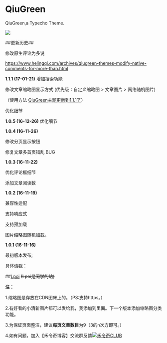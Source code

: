 # QiuGreen
QiuGreen,a Typecho Theme.

<img src="https://cdn.helingqi.com/images/2016/11/4116976341.jpg" />

##更新历史##

修改原生评论为多说

https://www.helingqi.com/archives/qiugreen-themes-modify-native-comments-for-more-than.html


**1.1.1 (17-01-21)**
增加搜索功能

修改文章缩略图显示方式 (优先级：自定义缩略图 > 文章图片 > 网络随机图片) 

（使用方法 [QiuGreen主题更新到1.1.1了][2]）

优化细节


**1.0.5 (16-12-26)**
优化细节


**1.0.4 (16-11-26)**

修改分页显示按钮

修复文章多首页错乱 BUG


**1.0.3 (16-11-22)**

优化评论框细节

添加文章阅读数


**1.0.2 (16-11-19)**


兼容性适配

支持响应式

支持预加载

图片缩略图随机加载。

**1.0.1 (16-11-16)**

最初版本发布;


具体请戳：

##[Lpoi][3] 
<del>(Lpoi是同学的站)</del>



**注：**

1.缩略图是存放在CDN图床上的。（PS:支持https。）

2.有好看的小清新图片都可以发给我，我添加到里面。下一个版本添加缩略图分类功能。

3.为保证页面整洁，建议**每页文章数目**为9（3的n次方即可。）

4.如有问题，加入【禾令奇博客】交流群反馈<a href="https://jq.qq.com/?_wv=1027&k=42u2e6P" target="_blank"><img src="//m.helingqi.com/themes/Inlove/images/group.png" title="点击加入【禾令奇博客】交流群" alt="禾令奇CLUB"></a>


  [1]: https://cdn.helingqi.com/images/2016/11/4116976341.jpg
  [2]: https://www.helingqi.com/archives/2017/01/21/qiugreen-theme-update-to-111.html
  [3]: https://www.lpoi.me
  [4]: https://cdn.helingqi.com/expression/paopao/%E5%93%88%E5%93%88.png
